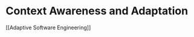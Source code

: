Context Awareness and Adaptation
================================

[[Adaptive Software Engineering]]

